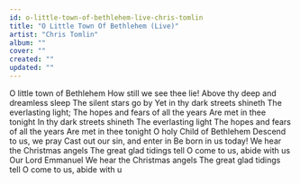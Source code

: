 ```yaml
---
id: o-little-town-of-bethlehem-live-chris-tomlin
title: "O Little Town Of Bethlehem (Live)"
artist: "Chris Tomlin"
album: ""
cover: ""
created: ""
updated: ""
---
```


O little town of Bethlehem
How still we see thee lie!
Above thy deep and dreamless sleep
The silent stars go by
Yet in thy dark streets shineth
The everlasting light;
The hopes and fears of all the years
Are met in thee tonight
In thy dark streets shineth
The everlasting light
The hopes and fears of all the years
Are met in thee tonight
O holy Child of Bethlehem
Descend to us, we pray
Cast out our sin, and enter in
Bе born in us today!
We hear the Christmas angеls
The great glad tidings tell
O come to us, abide with us
Our Lord Emmanuel
We hear the Christmas angels
The great glad tidings tell
O come to us, abide with u